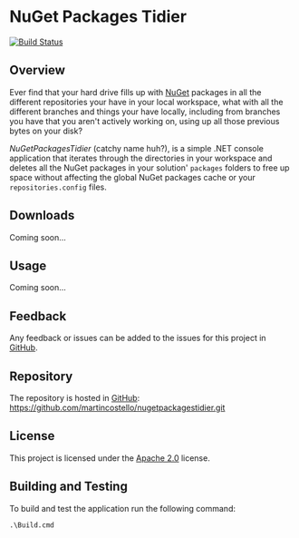 # NuGet Packages Tidier

[![Build Status](https://img.shields.io/appveyor/ci/martincostello/nugetpackagestidier/main.svg)](https://ci.appveyor.com/project/martincostello/nugetpackagestidier)

<!--
[![Code Coveage](https://img.shields.io/coveralls/martincostello/nugetpackagestidier/main.svg)](https://coveralls.io/github/martincostello/nugetpackagestidier)

[![Open GitHub Issues](https://img.shields.io/github/issues/martincostello/nugetpackagestidier.svg?label=Open%20Issues)](https://github.com/martincostello/nugetpackagestidier/issues) [![Latest GitHub Release](https://img.shields.io/github/release/martincostello/nugetpackagestidier.svg?label=Latest%20Release)](https://github.com/martincostello/nugetpackagestidier/releases/latest) [![License](https://img.shields.io/github/license/martincostello/nugetpackagestidier.svg?label=License)](https://github.com/martincostello/nugetpackagestidier/blob/main/license.txt)

[![Build History](https://ci-buildstats.azurewebsites.net/appveyor/chart/martincostello/nugetpackagestidier?branch=main&includeBuildsFromPullRequest=false)](https://ci.appveyor.com/project/martincostello/nugetpackagestidier)
-->

## Overview

Ever find that your hard drive fills up with [NuGet](https://www.nuget.org/) packages in all the different repositories your have in your local workspace, what with all the different branches and things your have locally, including from branches you have that you aren't actively working on, using up all those previous bytes on your disk?

*NuGetPackagesTidier* (catchy name huh?), is a simple .NET console application that iterates through the directories in your workspace and deletes all the NuGet packages in your solution' ```packages``` folders to free up space without affecting the global NuGet packages cache or your ```repositories.config``` files. 

## Downloads

Coming soon...

## Usage

Coming soon...

## Feedback

Any feedback or issues can be added to the issues for this project in [GitHub](https://github.com/martincostello/nugetpackagestidier/issues).

## Repository

The repository is hosted in [GitHub](https://github.com/martincostello/nugetpackagestidier): https://github.com/martincostello/nugetpackagestidier.git

## License

This project is licensed under the [Apache 2.0](http://www.apache.org/licenses/LICENSE-2.0.txt) license.

## Building and Testing

To build and test the application run the following command:

    .\Build.cmd
